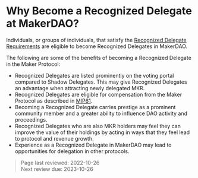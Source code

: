 # Why Become a Recognized Delegate at MakerDAO?

Individuals, or groups of individuals, that satisfy the [Recognized Delegate Requirements](https://manual.makerdao.com/governance/what-is-delegation/recognized-delegate-requirements) are eligible to become Recognized Delegates in MakerDAO.

The following are some of the benefits of becoming a Recognized Delegate in the Maker Protocol:

* Recognized Delegates are listed prominently on the voting portal compared to Shadow Delegates. This may give Recognized Delegates an advantage when attracting newly delegated MKR.
* Recognized Delegates are eligible for compensation from the Maker Protocol as described in [MIP61](https://mips.makerdao.com/mips/details/MIP61).
* Becoming a Recognized Delegate carries prestige as a prominent community member and a greater ability to influence DAO activity and proceedings.
* Recognized Delegates who are also MKR holders may feel they can improve the value of their holdings by acting in ways that they feel lead to protocol and revenue growth.
* Experience as a Recognized Delegate in MakerDAO may lead to opportunities for delegation in other protocols.

>Page last reviewed: 2022-10-26  
>Next review due: 2023-10-26  

